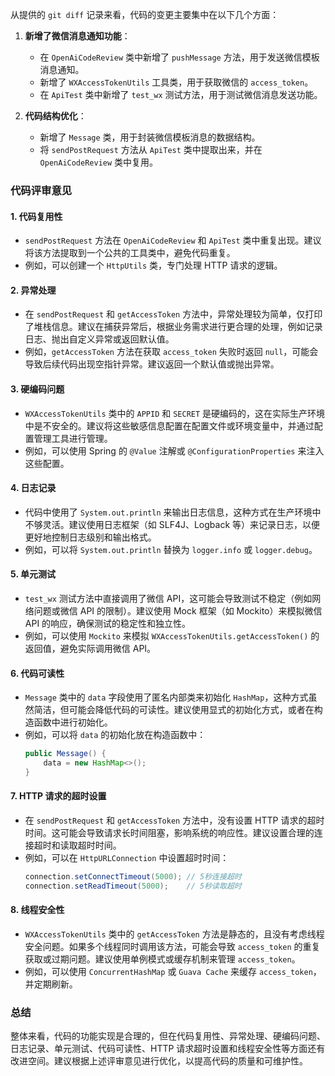 从提供的 `git diff` 记录来看，代码的变更主要集中在以下几个方面：

1. **新增了微信消息通知功能**：
   - 在 `OpenAiCodeReview` 类中新增了 `pushMessage` 方法，用于发送微信模板消息通知。
   - 新增了 `WXAccessTokenUtils` 工具类，用于获取微信的 `access_token`。
   - 在 `ApiTest` 类中新增了 `test_wx` 测试方法，用于测试微信消息发送功能。

2. **代码结构优化**：
   - 新增了 `Message` 类，用于封装微信模板消息的数据结构。
   - 将 `sendPostRequest` 方法从 `ApiTest` 类中提取出来，并在 `OpenAiCodeReview` 类中复用。

### 代码评审意见

#### 1. **代码复用性**
   - `sendPostRequest` 方法在 `OpenAiCodeReview` 和 `ApiTest` 类中重复出现。建议将该方法提取到一个公共的工具类中，避免代码重复。
   - 例如，可以创建一个 `HttpUtils` 类，专门处理 HTTP 请求的逻辑。

#### 2. **异常处理**
   - 在 `sendPostRequest` 和 `getAccessToken` 方法中，异常处理较为简单，仅打印了堆栈信息。建议在捕获异常后，根据业务需求进行更合理的处理，例如记录日志、抛出自定义异常或返回默认值。
   - 例如，`getAccessToken` 方法在获取 `access_token` 失败时返回 `null`，可能会导致后续代码出现空指针异常。建议返回一个默认值或抛出异常。

#### 3. **硬编码问题**
   - `WXAccessTokenUtils` 类中的 `APPID` 和 `SECRET` 是硬编码的，这在实际生产环境中是不安全的。建议将这些敏感信息配置在配置文件或环境变量中，并通过配置管理工具进行管理。
   - 例如，可以使用 Spring 的 `@Value` 注解或 `@ConfigurationProperties` 来注入这些配置。

#### 4. **日志记录**
   - 代码中使用了 `System.out.println` 来输出日志信息，这种方式在生产环境中不够灵活。建议使用日志框架（如 SLF4J、Logback 等）来记录日志，以便更好地控制日志级别和输出格式。
   - 例如，可以将 `System.out.println` 替换为 `logger.info` 或 `logger.debug`。

#### 5. **单元测试**
   - `test_wx` 测试方法中直接调用了微信 API，这可能会导致测试不稳定（例如网络问题或微信 API 的限制）。建议使用 Mock 框架（如 Mockito）来模拟微信 API 的响应，确保测试的稳定性和独立性。
   - 例如，可以使用 `Mockito` 来模拟 `WXAccessTokenUtils.getAccessToken()` 的返回值，避免实际调用微信 API。

#### 6. **代码可读性**
   - `Message` 类中的 `data` 字段使用了匿名内部类来初始化 `HashMap`，这种方式虽然简洁，但可能会降低代码的可读性。建议使用显式的初始化方式，或者在构造函数中进行初始化。
   - 例如，可以将 `data` 的初始化放在构造函数中：
     ```java
     public Message() {
         data = new HashMap<>();
     }
     ```

#### 7. **HTTP 请求的超时设置**
   - 在 `sendPostRequest` 和 `getAccessToken` 方法中，没有设置 HTTP 请求的超时时间。这可能会导致请求长时间阻塞，影响系统的响应性。建议设置合理的连接超时和读取超时时间。
   - 例如，可以在 `HttpURLConnection` 中设置超时时间：
     ```java
     connection.setConnectTimeout(5000); // 5秒连接超时
     connection.setReadTimeout(5000);    // 5秒读取超时
     ```

#### 8. **线程安全性**
   - `WXAccessTokenUtils` 类中的 `getAccessToken` 方法是静态的，且没有考虑线程安全问题。如果多个线程同时调用该方法，可能会导致 `access_token` 的重复获取或过期问题。建议使用单例模式或缓存机制来管理 `access_token`。
   - 例如，可以使用 `ConcurrentHashMap` 或 `Guava Cache` 来缓存 `access_token`，并定期刷新。

### 总结
整体来看，代码的功能实现是合理的，但在代码复用性、异常处理、硬编码问题、日志记录、单元测试、代码可读性、HTTP 请求超时设置和线程安全性等方面还有改进空间。建议根据上述评审意见进行优化，以提高代码的质量和可维护性。